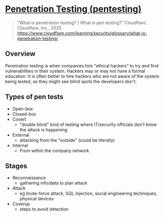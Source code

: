 # [Penetration Testing (pentesting)](https://www.cloudflare.com/learning/security/glossary/what-is-penetration-testing/)
> "What is penetration testing? | What is pen testing?" Cloudflare. Cloudflare, Inc., 2025. https://www.cloudflare.com/learning/security/glossary/what-is-penetration-testing/

## Overview
Penetration testing is when companies hire "ethical hackers" to try and find vulnerabilities in their system. Hackers may or may not have a formal education. It is often better to hire hackers who are not aware of the system being tested, as they might see blind spots the developers don't. 

## Types of pen tests
- Open-box
- Closed-box
- Covert
    - "double blind" kind of testing where IT/security officials don't know the attack is happening
- External
    - attacking from the "outside" (could be literally)
- Internal
    - From within the company network

## Stages
- Reconnaissance
    - gathering info/data to plan attack
- Attack
    - eg brute-force attack, SQL injection, social engineering techniques, physical devices
- Coverup
    - steps to avoid detection